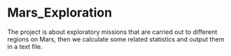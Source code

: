 # Mars_Exploration
The project is about exploratory missions that are carried out to different regions on Mars, then we calculate some related statistics and output them in a text file.
